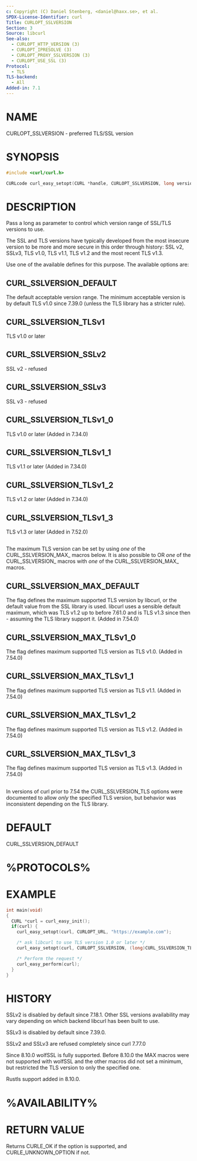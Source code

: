 ```yaml
---
c: Copyright (C) Daniel Stenberg, <daniel@haxx.se>, et al.
SPDX-License-Identifier: curl
Title: CURLOPT_SSLVERSION
Section: 3
Source: libcurl
See-also:
  - CURLOPT_HTTP_VERSION (3)
  - CURLOPT_IPRESOLVE (3)
  - CURLOPT_PROXY_SSLVERSION (3)
  - CURLOPT_USE_SSL (3)
Protocol:
  - TLS
TLS-backend:
  - All
Added-in: 7.1
---
```


# NAME

CURLOPT_SSLVERSION - preferred TLS/SSL version

# SYNOPSIS

~~~c
#include <curl/curl.h>

CURLcode curl_easy_setopt(CURL *handle, CURLOPT_SSLVERSION, long version);
~~~

# DESCRIPTION

Pass a long as parameter to control which version range of SSL/TLS versions to
use.

The SSL and TLS versions have typically developed from the most insecure
version to be more and more secure in this order through history: SSL v2,
SSLv3, TLS v1.0, TLS v1.1, TLS v1.2 and the most recent TLS v1.3.

Use one of the available defines for this purpose. The available options are:

## CURL_SSLVERSION_DEFAULT

The default acceptable version range. The minimum acceptable version is by
default TLS v1.0 since 7.39.0 (unless the TLS library has a stricter rule).

## CURL_SSLVERSION_TLSv1

TLS v1.0 or later

## CURL_SSLVERSION_SSLv2

SSL v2 - refused

## CURL_SSLVERSION_SSLv3

SSL v3 - refused

## CURL_SSLVERSION_TLSv1_0

TLS v1.0 or later (Added in 7.34.0)

## CURL_SSLVERSION_TLSv1_1

TLS v1.1 or later (Added in 7.34.0)

## CURL_SSLVERSION_TLSv1_2

TLS v1.2 or later (Added in 7.34.0)

## CURL_SSLVERSION_TLSv1_3

TLS v1.3 or later (Added in 7.52.0)

##

The maximum TLS version can be set by using *one* of the
CURL_SSLVERSION_MAX_ macros below. It is also possible to OR *one* of the
CURL_SSLVERSION_ macros with *one* of the CURL_SSLVERSION_MAX_ macros.

## CURL_SSLVERSION_MAX_DEFAULT

The flag defines the maximum supported TLS version by libcurl, or the default
value from the SSL library is used. libcurl uses a sensible default maximum,
which was TLS v1.2 up to before 7.61.0 and is TLS v1.3 since then - assuming
the TLS library support it. (Added in 7.54.0)

## CURL_SSLVERSION_MAX_TLSv1_0

The flag defines maximum supported TLS version as TLS v1.0.
(Added in 7.54.0)

## CURL_SSLVERSION_MAX_TLSv1_1

The flag defines maximum supported TLS version as TLS v1.1.
(Added in 7.54.0)

## CURL_SSLVERSION_MAX_TLSv1_2

The flag defines maximum supported TLS version as TLS v1.2.
(Added in 7.54.0)

## CURL_SSLVERSION_MAX_TLSv1_3

The flag defines maximum supported TLS version as TLS v1.3.
(Added in 7.54.0)

##

In versions of curl prior to 7.54 the CURL_SSLVERSION_TLS options were
documented to allow *only* the specified TLS version, but behavior was
inconsistent depending on the TLS library.

# DEFAULT

CURL_SSLVERSION_DEFAULT

# %PROTOCOLS%

# EXAMPLE

~~~c
int main(void)
{
  CURL *curl = curl_easy_init();
  if(curl) {
    curl_easy_setopt(curl, CURLOPT_URL, "https://example.com");

    /* ask libcurl to use TLS version 1.0 or later */
    curl_easy_setopt(curl, CURLOPT_SSLVERSION, (long)CURL_SSLVERSION_TLSv1);

    /* Perform the request */
    curl_easy_perform(curl);
  }
}
~~~

# HISTORY

SSLv2 is disabled by default since 7.18.1. Other SSL versions availability may
vary depending on which backend libcurl has been built to use.

SSLv3 is disabled by default since 7.39.0.

SSLv2 and SSLv3 are refused completely since curl 7.77.0

Since 8.10.0 wolfSSL is fully supported. Before 8.10.0 the MAX macros were not
supported with wolfSSL and the other macros did not set a minimum, but
restricted the TLS version to only the specified one.

Rustls support added in 8.10.0.

# %AVAILABILITY%

# RETURN VALUE

Returns CURLE_OK if the option is supported, and CURLE_UNKNOWN_OPTION if not.
